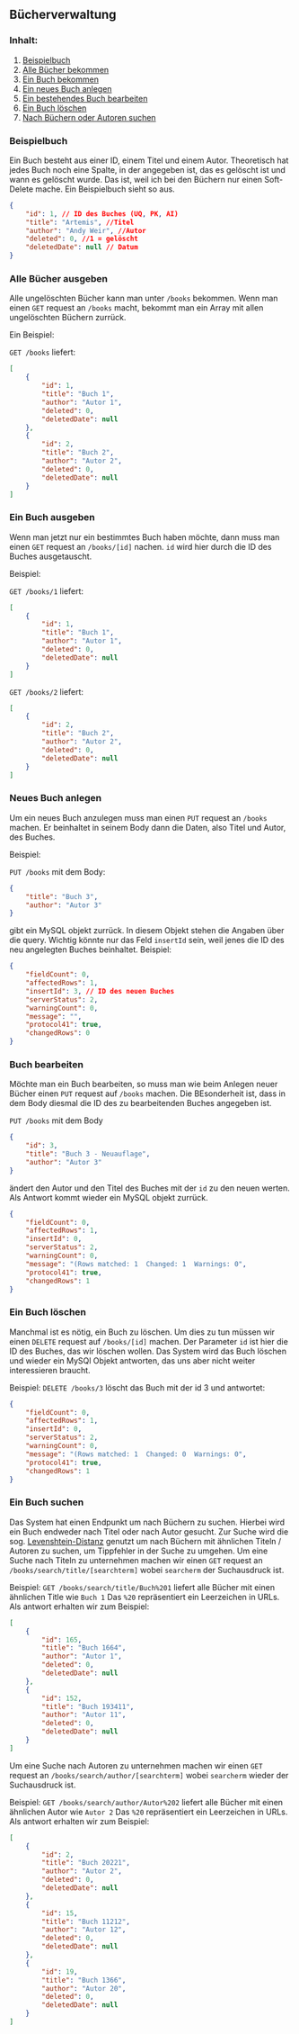 ## Bücherverwaltung

### Inhalt:

1. [Beispielbuch](#beispielbuch)
2. [Alle Bücher bekommen](#alle-bücher-ausgeben)
3. [Ein Buch bekommen](#ein-buch-ausgeben)
4. [Ein neues Buch anlegen](#neues-buch-anlegen)
5. [Ein bestehendes Buch bearbeiten](#buch-bearbeiten)
6. [Ein Buch löschen](#ein-buch-löschen)
7. [Nach Büchern oder Autoren suchen](#ein-buch-suchen)

### Beispielbuch

Ein Buch besteht aus einer ID, einem Titel und einem Autor. Theoretisch hat jedes Buch noch eine Spalte, in der angegeben ist, das es gelöscht ist und wann es gelöscht wurde. Das ist, weil ich bei den Büchern nur einen Soft-Delete mache.
Ein Beispielbuch sieht so aus.

```json
{
	"id": 1, // ID des Buches (UQ, PK, AI)
	"title": "Artemis", //Titel
	"author": "Andy Weir", //Autor
	"deleted": 0, //1 = gelöscht
	"deletedDate": null // Datum
}
```

### Alle Bücher ausgeben

Alle ungelöschten Bücher kann man unter `/books` bekommen.
Wenn man einen `GET` request an `/books` macht, bekommt man ein Array mit allen ungelöschten Büchern zurrück.

Ein Beispiel:

`GET /books` liefert:

```json
[
	{
		"id": 1,
		"title": "Buch 1",
		"author": "Autor 1",
		"deleted": 0,
		"deletedDate": null
	},
	{
		"id": 2,
		"title": "Buch 2",
		"author": "Autor 2",
		"deleted": 0,
		"deletedDate": null
	}
]
```

### Ein Buch ausgeben

Wenn man jetzt nur ein bestimmtes Buch haben möchte, dann muss man einen `GET` request an `/books/[id]` nachen. `id` wird hier durch die ID des Buches ausgetauscht.

Beispiel:

`GET /books/1` liefert:

```json
[
	{
		"id": 1,
		"title": "Buch 1",
		"author": "Autor 1",
		"deleted": 0,
		"deletedDate": null
	}
]
```

`GET /books/2` liefert:

```json
[
	{
		"id": 2,
		"title": "Buch 2",
		"author": "Autor 2",
		"deleted": 0,
		"deletedDate": null
	}
]
```

### Neues Buch anlegen

Um ein neues Buch anzulegen muss man einen `PUT` request an `/books` machen. Er beinhaltet in seinem Body dann die Daten, also Titel und Autor, des Buches.

Beispiel:

`PUT /books` mit dem Body:

```json
{
	"title": "Buch 3",
	"author": "Autor 3"
}
```

gibt ein MySQL objekt zurrück. In diesem Objekt stehen die Angaben über die query. Wichtig könnte nur das Feld `insertId` sein, weil jenes die ID des neu angelegten Buches beinhaltet.
Beispiel:

```json
{
	"fieldCount": 0,
	"affectedRows": 1,
	"insertId": 3, // ID des neuen Buches
	"serverStatus": 2,
	"warningCount": 0,
	"message": "",
	"protocol41": true,
	"changedRows": 0
}
```

### Buch bearbeiten

Möchte man ein Buch bearbeiten, so muss man wie beim Anlegen neuer Bücher einen `PUT` request auf `/books` machen. Die BEsonderheit ist, dass in dem Body diesmal die ID des zu bearbeitenden Buches angegeben ist.

`PUT /books` mit dem Body

```json
{
	"id": 3,
	"title": "Buch 3 - Neuauflage",
	"author": "Autor 3"
}
```

ändert den Autor und den Titel des Buches mit der `id` zu den neuen werten.
Als Antwort kommt wieder ein MySQL objekt zurrück.

```json
{
	"fieldCount": 0,
	"affectedRows": 1,
	"insertId": 0,
	"serverStatus": 2,
	"warningCount": 0,
	"message": "(Rows matched: 1  Changed: 1  Warnings: 0",
	"protocol41": true,
	"changedRows": 1
}
```

### Ein Buch löschen

Manchmal ist es nötig, ein Buch zu löschen. Um dies zu tun müssen wir einen `DELETE` request auf `/books/[id]` machen. Der Parameter `id` ist hier die ID des Buches, das wir löschen wollen. Das System wird das Buch löschen und wieder ein MySQl Objekt antworten, das uns aber nicht weiter interessieren braucht.

Beispiel:
`DELETE /books/3` löscht das Buch mit der id 3 und antwortet:

```json
{
	"fieldCount": 0,
	"affectedRows": 1,
	"insertId": 0,
	"serverStatus": 2,
	"warningCount": 0,
	"message": "(Rows matched: 1  Changed: 0  Warnings: 0",
	"protocol41": true,
	"changedRows": 1
}
```

### Ein Buch suchen

Das System hat einen Endpunkt um nach Büchern zu suchen. Hierbei wird ein Buch endweder nach Titel oder nach Autor gesucht. Zur Suche wird die sog. [Levenshtein-Distanz](https://de.wikipedia.org/wiki/Levenshtein-Distanz) genutzt um nach Büchern mit ähnlichen Titeln / Autoren zu suchen, um Tippfehler in der Suche zu umgehen.
Um eine Suche nach Titeln zu unternehmen machen wir einen `GET` request an `/books/search/title/[searchterm]` wobei `searcherm` der Suchausdruck ist.

Beispiel:
`GET /books/search/title/Buch%201` liefert alle Bücher mit einen ähnlichen Title wie `Buch 1` Das `%20` repräsentiert ein Leerzeichen in URLs.
Als antwort erhalten wir zum Beispiel:

```json
[
	{
		"id": 165,
		"title": "Buch 1664",
		"author": "Autor 1",
		"deleted": 0,
		"deletedDate": null
	},
	{
		"id": 152,
		"title": "Buch 193411",
		"author": "Autor 11",
		"deleted": 0,
		"deletedDate": null
	}
]
```

Um eine Suche nach Autoren zu unternehmen machen wir einen `GET` request an `/books/search/author/[searchterm]` wobei `searcherm` wieder der Suchausdruck ist.

Beispiel:
`GET /books/search/author/Autor%202` liefert alle Bücher mit einen ähnlichen Autor wie `Autor 2` Das `%20` repräsentiert ein Leerzeichen in URLs.
Als antwort erhalten wir zum Beispiel:

```json
[
	{
		"id": 2,
		"title": "Buch 20221",
		"author": "Autor 2",
		"deleted": 0,
		"deletedDate": null
	},
	{
		"id": 15,
		"title": "Buch 11212",
		"author": "Autor 12",
		"deleted": 0,
		"deletedDate": null
	},
	{
		"id": 19,
		"title": "Buch 1366",
		"author": "Autor 20",
		"deleted": 0,
		"deletedDate": null
	}
]
```
